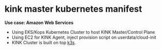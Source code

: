 # kink master kubernetes manifest
**Use case: Amazon Web Services**

* Using EKS/Kops Kubernetes Cluster to host KINK Master/Control Plane
* Using EC2 for KINK Agent, inject provision script on userdata/cloud-init
* KINK Cluster is built on top [k3s](https://k3s.io).